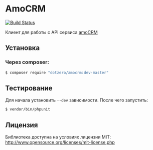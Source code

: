 # AmoCRM

[![Build Status](https://travis-ci.org/dotzero/ypaginator-php.svg?branch=master)](https://travis-ci.org/dotzero/ypaginator-php)

Клиент для работы с API сервиса [amoCRM](https://www.amocrm.ru/)

## Установка

### Через composer:

```bash
$ composer require "dotzero/amocrm:dev-master"
```

## Тестирование

Для начала установить `--dev` зависимости. После чего запустить:

```bash
$ vendor/bin/phpunit
```

## Лицензия

Библиотека доступна на условиях лицензии MIT: http://www.opensource.org/licenses/mit-license.php
